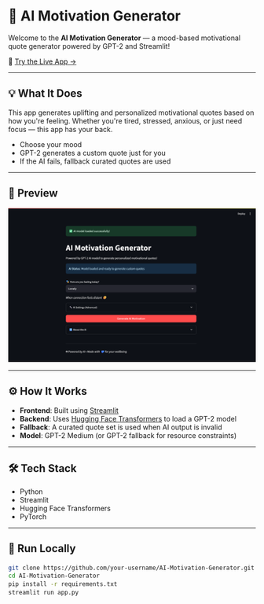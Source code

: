 # 🤖 AI Motivation Generator

Welcome to the **AI Motivation Generator** — a mood-based motivational quote generator powered by GPT-2 and Streamlit!

🌟 [Try the Live App →](https://ai-motivation-generator-e7izloueoeivwdsudzwkqm.streamlit.app)

---

## 💡 What It Does

This app generates uplifting and personalized motivational quotes based on how you're feeling. Whether you're tired, stressed, anxious, or just need focus — this app has your back.

-  Choose your mood
-  GPT-2 generates a custom quote just for you
-  If the AI fails, fallback curated quotes are used

---

## 📸 Preview

![App Screenshot](Images/preview.png) 

---

## ⚙️ How It Works

- **Frontend**: Built using [Streamlit](https://streamlit.io/)
- **Backend**: Uses [Hugging Face Transformers](https://huggingface.co/transformers/) to load a GPT-2 model
- **Fallback**: A curated quote set is used when AI output is invalid
- **Model**: GPT-2 Medium (or GPT-2 fallback for resource constraints)

---

## 🛠️ Tech Stack

- Python 
- Streamlit 
- Hugging Face Transformers 
- PyTorch 

---

## 🚀 Run Locally

```bash
git clone https://github.com/your-username/AI-Motivation-Generator.git
cd AI-Motivation-Generator
pip install -r requirements.txt
streamlit run app.py
